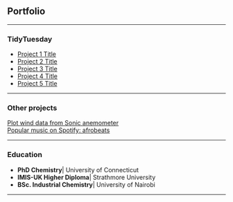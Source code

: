 ## Portfolio

---
### TidyTuesday

- [Project 1 Title](http://example.com/)
- [Project 2 Title](http://example.com/)
- [Project 3 Title](http://example.com/)
- [Project 4 Title](http://example.com/)
- [Project 5 Title](http://example.com/)

---
### Other projects

[Plot wind data from Sonic anemometer](https://sgichuki.github.io/Atmo/) <br>
[Popular music on Spotify: afrobeats](https://sgichuki.github.io/Afrobeats/.)

---
### Education
* **PhD Chemistry**| University of Connecticut 
* **IMIS-UK Higher Diploma**| Strathmore University 
* **BSc. Industrial Chemistry**| University of Nairobi 
 

---
